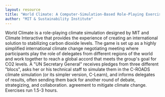 ```yaml
---
layout: resource
title: "World Climate: A Computer-Simulation-Based Role-Playing Exercise (Copenhagen Climate Exercise) "
author: "MIT & Sustainability Institute"
---
```


World Climate is a role-playing climate simulation designed by MIT and Climate Interactive that provides the experience of creating an international solution to stabilizing carbon dioxide levels. The game is set up as a highly simplified international climate change negotiating meeting where participants play the role of delegates from different regions of the world and work together to reach a global accord that meets the group's goal for CO2 levels. A "UN Secretary General" receives pledges from three different "blocs", asks her or his technical staff to simulate them in the C-ROADS climate simulation (or its simpler version, C-Learn), and informs delegates of results, often sending them back for another round of debate, strategizing, and collaboration. agreement to mitigate climate change.  Exercises run 1.5-3 hours.
